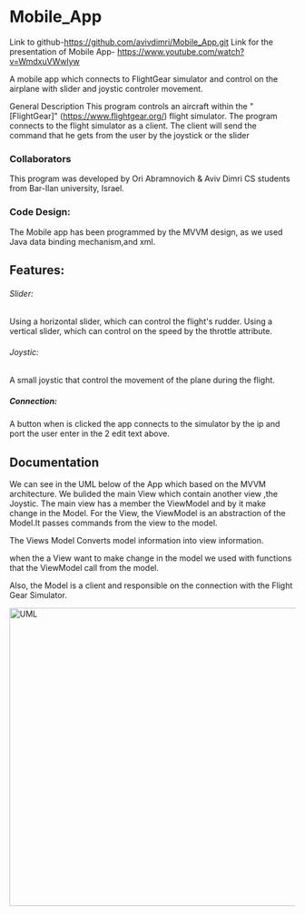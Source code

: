 # Mobile_App

Link to github-https://github.com/avivdimri/Mobile_App.git
Link for the presentation of Mobile App- https://www.youtube.com/watch?v=WmdxuVWwlyw

A mobile app which connects to FlightGear simulator and control on the airplane with slider and joystic controler movement.

General Description
This program controls an aircraft within the "[FlightGear]" (https://www.flightgear.org/) flight simulator. The program connects to the flight 
simulator as a client.
The client will send the command that he gets from the user by the joystick or the slider

### Collaborators
This program was developed by Ori Abramnovich & Aviv Dimri CS students from Bar-Ilan university, Israel.

### Code Design:
The Mobile app has been programmed by the MVVM design, as we used Java data binding mechanism,and xml.

## Features:

###### Slider:


Using a horizontal slider, which can control the flight's rudder. 
Using a vertical slider, which can control on the speed by the throttle attribute. 


###### Joystic:
A small joystic that control the movement of the plane during the flight.

##### Connection:
A button when is clicked the app connects to the simulator by the ip and port the user enter in the 2 edit text above.


## Documentation
We can see in the UML below of the App which based on the MVVM architecture.
We bulided the main View which contain another view ,the Joystic. The main view has a member the ViewModel and by it make change in the Model.
For the View, the ViewModel is an abstraction of the Model.It passes commands from the view to the model.

The Views Model Converts model information into view information.

when the a View want to make change in the model we used with functions that the ViewModel call from the model.

Also, the Model is a client and responsible on the  connection with the Flight Gear Simulator.

<img width="524" alt="UML" src="https://user-images.githubusercontent.com/80414213/123543720-97deff80-d758-11eb-83e7-3065a52dfc43.png">


